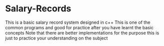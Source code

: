 # Salary-Records

This is a basic salary record system designed in c++ 
This is one of the common programs and good for practice after you have learnt the basic concepts
Note that there are better implementations for the purpose this is just to practice your understanding on the subject
